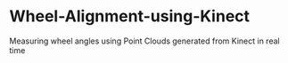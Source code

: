 # Wheel-Alignment-using-Kinect
Measuring wheel angles using Point Clouds generated from Kinect in real time
